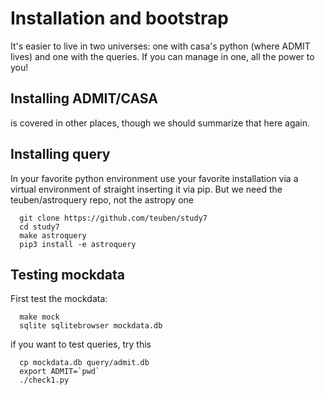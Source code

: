 # Installation and bootstrap

It's easier to live in two universes: one with casa's python (where ADMIT lives) and one
with the queries. If you can manage in one, all the power to you!

## Installing ADMIT/CASA

is covered in other places, though we should summarize that here again.

## Installing query

In your favorite python environment use your favorite installation via
a virtual environment of straight inserting it via pip. But we need
the teuben/astroquery repo, not the astropy one

	  git clone https://github.com/teuben/study7
      cd study7
	  make astroquery
      pip3 install -e astroquery

## Testing mockdata

First test the mockdata:

      make mock
      sqlite sqlitebrowser mockdata.db
	  
if you want to test queries, try this

      cp mockdata.db query/admit.db
	  export ADMIT=`pwd`
	  ./check1.py
      
      
